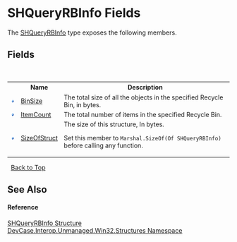 # SHQueryRBInfo Fields
 

The <a href="T_DevCase_Interop_Unmanaged_Win32_Structures_SHQueryRBInfo">SHQueryRBInfo</a> type exposes the following members.


## Fields
&nbsp;<table><tr><th></th><th>Name</th><th>Description</th></tr><tr><td>![Public field](media/pubfield.gif "Public field")</td><td><a href="F_DevCase_Interop_Unmanaged_Win32_Structures_SHQueryRBInfo_BinSize">BinSize</a></td><td>
The total size of all the objects in the specified Recycle Bin, in bytes.</td></tr><tr><td>![Public field](media/pubfield.gif "Public field")</td><td><a href="F_DevCase_Interop_Unmanaged_Win32_Structures_SHQueryRBInfo_ItemCount">ItemCount</a></td><td>
The total number of items in the specified Recycle Bin.</td></tr><tr><td>![Public field](media/pubfield.gif "Public field")</td><td><a href="F_DevCase_Interop_Unmanaged_Win32_Structures_SHQueryRBInfo_SizeOfStruct">SizeOfStruct</a></td><td>
The size of this structure, In bytes. 

 Set this member to `Marshal.SizeOf(Of SHQueryRBInfo)` before calling any function.</td></tr></table>&nbsp;
<a href="#shqueryrbinfo-fields">Back to Top</a>

## See Also


#### Reference
<a href="T_DevCase_Interop_Unmanaged_Win32_Structures_SHQueryRBInfo">SHQueryRBInfo Structure</a><br /><a href="N_DevCase_Interop_Unmanaged_Win32_Structures">DevCase.Interop.Unmanaged.Win32.Structures Namespace</a><br />